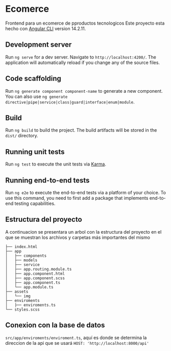 # Ecomerce
Frontend para un ecomerce de pproductos tecnologicos 
Este proyecto esta hecho con [Angular CLI](https://github.com/angular/angular-cli) version 14.2.11.

## Development server

Run `ng serve` for a dev server. Navigate to `http://localhost:4200/`. The application will automatically reload if you change any of the source files.

## Code scaffolding

Run `ng generate component component-name` to generate a new component. You can also use `ng generate directive|pipe|service|class|guard|interface|enum|module`.

## Build

Run `ng build` to build the project. The build artifacts will be stored in the `dist/` directory.

## Running unit tests

Run `ng test` to execute the unit tests via [Karma](https://karma-runner.github.io).

## Running end-to-end tests

Run `ng e2e` to execute the end-to-end tests via a platform of your choice. To use this command, you need to first add a package that implements end-to-end testing capabilities.

## Estructura del proyecto
A continuacion se presentara un arbol con la estructura del proyecto en el que se muestran los archivos y carpetas más importantes del mismo
````
├── index.html
├── app
│   ├── components
│	├── models
│	├── service
│	├── app.routing.module.ts
│	├── app.component.html
│	├── app.component.scss
│	├── app.component.ts
│   └── app.module.ts
├── assets
│   └── img
├── enviroments
│   ├── enviroments.ts
└── styles.scss
````

## Conexion con la base de datos
`src/app/enviroments/enviroment.ts`,
 aquí es donde se determina la direccion de la api que se usará `HOST: 'http://localhost:8000/api'`
